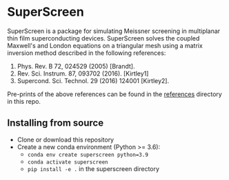 # SuperScreen

SuperScreen is a package for simulating Meissner screening in multiplanar thin film
superconducting devices. SuperScreen solves the coupled Maxwell's and London equations
on a triangular mesh using a matrix inversion method described in the following references:

1. Phys. Rev. B 72, 024529 (2005) [Brandt].
2. Rev. Sci. Instrum. 87, 093702 (2016). [Kirtley1]
3. Supercond. Sci. Technol. 29 (2016) 124001 [Kirtley2].

Pre-prints of the above references can be found in the [references](references) directory
in this repo.

## Installing from source

- Clone or download this repository
- Create a new conda environment (Python >= 3.6):
    - `conda env create superscreen python=3.9`
    - `conda activate superscreen`
    - `pip install -e .` in the superscreen directory
